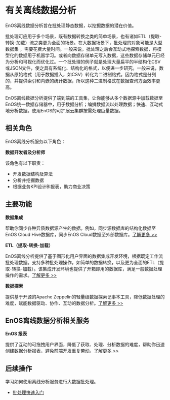 # 有关离线数据分析

EnOS离线数据分析旨在批处理静态数据，以挖掘数据的潜在价值。

批处理可应用于多个场景，既有数据转换之类的简单场景，也有诸如ETL（提取-转换-加载）流之类更为全面的场景。在大数据场景下，批处理的对象可能是大型数据集
，需要花费大量时间。一般来说，批处理之后会互动式地探索数据，将模型化的数据用于机器学习。或者向数据存储单元写入数据，这些数据存储单元已经为分析和可视化而优化过。一个批处理的例子就是处理大量扁平的半结构化CSV或JSON文件，使之具有系统化、结构化的格式，以便进一步研究。一般来说，数据从原始格式（用于数据插入，如CSV）转化为二进制格式。因为格式是分列的，并提供索引和内嵌的统计数据，所以这种二进制格式在数据查询方面效率更高。

EnOS离线数据分析提供了端到端的工具集，让你能够从多个数据源中加载数据至EnOS统一数据存储器中，用于数据分析；编排数据流以处理数据；快速、互动式地分析数据。使用EnOS的可扩展云集群按需处理巨量数据。

## 相关角色

EnOS离线分析服务以下角色：

**数据开发者及分析师**

该角色有以下职责：

- 开发数据结构及算法
- 分析并挖掘数据
- 根据业务KPI设计BI报表，助力商业决策

## 主要功能

**数据集成**

帮助你同步各种异质数据源产生的数据。例如，同步源数据库的结构化数据至EnOS Cloud Hive数据库，同步EnOS Cloud数据至外部数据库。[了解更多 >>](data_integration/di_overview)

**ETL（提取-转换-加载）**

EnOS离线分析提供了基于图形化用户界面的数据集成开发环境，根据既定工作流批处理数据。支持多种批处理操作，如简单的数据转换，以及更为全面的ETL（提取-转换-加载）。该集成开发环境也提供了开箱即用的数据库，满足一般数据处理操作的需求。[了解更多 >>](data_ide/dataide_overview)

**数据探索**

提供基于开源的Apache Zeppelin的轻量级数据探索记事本工具，降低数据处理的难度，赋能数据驱动、协作、互动的数据分析。[了解更多 >>](https://www.envisioniot.com/docs/data-explorer/zh_CN/latest/dataexplorer_overview.html)

## EnOS离线数据分析相关服务

**EnOS 报表**

提供了互动的可拖拽用户界面，降低了获取、处理、分析数据的难度，帮助你迅速创建数据分析报表，避免前端开发重复劳动。[了解更多 >>](https://www.envisioniot.com/docs/analysis-report/zh_CN/latest/report_overview.html)

## 后续操作
学习如何使用离线分析服务进行大数据批处理。

- [批处理快速入门](gettingstarted)